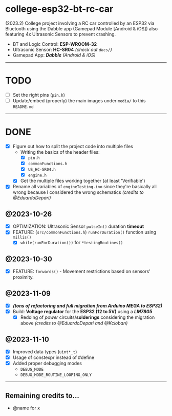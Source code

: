 # college-esp32-bt-rc-car
(2023.2) College project involving a RC car controlled by an ESP32 via Bluetooth using the Dabble app (Gamepad Module [Android & iOS]) also featuring 4x Ultrasonic Sensors to prevent crashing.

- BT and Logic Control: **ESP-WROOM-32**
- Ultrasonic Sensor: **HC-SR04** *(check out `docs/`)*
- Gamepad App: ***Dabble*** *(Android & iOS)*

---

# TODO
- [ ] Set the right pins (`pin.h`)
- [ ] Update/embed (properly) the main images under `media/` to this `README.md`

---

# DONE
- [x] Figure out how to split the project code into multiple files
  - Writing the basics of the header files:
    - [x] `pin.h`
    - [x] `commonFunctions.h`
    - [x] `US_HC-SR04.h`
    - [x] `engine.h`
  - [x] Get the multiple files working together (at least 'Verifiable')
- [x] Rename all variables of `engineTesting.ino` since they're basically all wrong because I considered the wrong schematics *(credits to @EduardoDepari)*

## @2023-10-26
- [x] OPTIMIZATION: Ultrasonic Sensor `pulseIn()` duration **timeout**
- [x] FEATURE: (`src/commonFunctions.h`) `runForDuration()` function using `millis()`
  - [x] `while(runForDuration())` for `*testingRoutines()`

## @2023-10-30
- [x] FEATURE: `forwards()` - Movement restrictions based on sensors' proximity.

## @2023-11-09
- [x] ***(tons of refactoring and full migration from Arduino MEGA to ESP32)***
- [x] Build: **Voltage regulator** for the **ESP32 (12 to 5V)** using a ***LM7805***
	- [x] Redoing of *power* circuits/**solderings** considering the migration above *(credits to @EduardoDepari and @Kcioban)*

## @2023-11-10
- [x] Improved data types (`uint*_t`)
- [x] Usage of constexpr instead of #define
- [x] Added proper debugging modes
	- `DEBUG_MODE`
	- `DEBUG_MODE_ROUTINE_LOOPING_ONLY`

---

## Remaining credits to...

- @name for x
